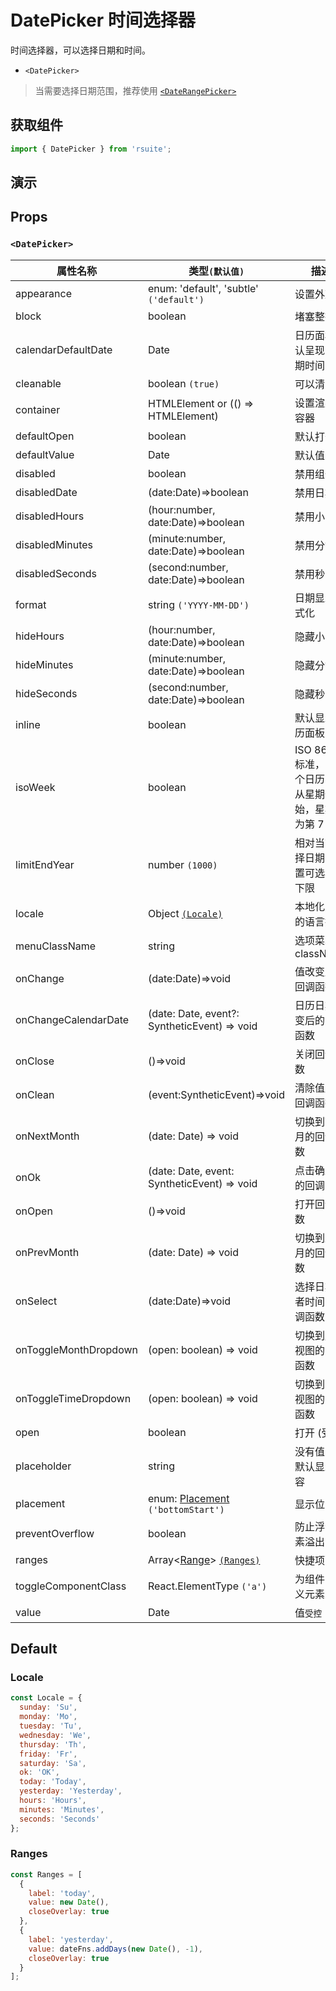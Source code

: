 # DatePicker 时间选择器

时间选择器，可以选择日期和时间。

- `<DatePicker>`

> 当需要选择日期范围，推荐使用 [`<DateRangePicker>`](./date-range-picker)

## 获取组件

```js
import { DatePicker } from 'rsuite';
```

## 演示

<!--{demo}-->

## Props

### `<DatePicker>`

| 属性名称              | 类型`(默认值)`                               | 描述                                                      |
| --------------------- | -------------------------------------------- | --------------------------------------------------------- |
| appearance            | enum: 'default', 'subtle' `('default')`      | 设置外观                                                  |
| block                 | boolean                                      | 堵塞整行                                                  |
| calendarDefaultDate   | Date                                         | 日历面板默认呈现的日期时间                                |
| cleanable             | boolean `(true)`                             | 可以清除                                                  |
| container             | HTMLElement or (() => HTMLElement)           | 设置渲染的容器                                            |
| defaultOpen           | boolean                                      | 默认打开                                                  |
| defaultValue          | Date                                         | 默认值                                                    |
| disabled              | boolean                                      | 禁用组件                                                  |
| disabledDate          | (date:Date)=>boolean                         | 禁用日期                                                  |
| disabledHours         | (hour:number, date:Date)=>boolean            | 禁用小时                                                  |
| disabledMinutes       | (minute:number, date:Date)=>boolean          | 禁用分钟                                                  |
| disabledSeconds       | (second:number, date:Date)=>boolean          | 禁用秒                                                    |
| format                | string `('YYYY-MM-DD')`                      | 日期显示格式化                                            |
| hideHours             | (hour:number, date:Date)=>boolean            | 隐藏小时                                                  |
| hideMinutes           | (minute:number, date:Date)=>boolean          | 隐藏分钟                                                  |
| hideSeconds           | (second:number, date:Date)=>boolean          | 隐藏秒                                                    |
| inline                | boolean                                      | 默认显示日历面板                                          |
| isoWeek               | boolean                                      | ISO 8601 标准， 每个日历星期从星期一开始，星期日为第 7 天 |
| limitEndYear          | number `(1000)`                              | 相对当前选择日期，设置可选年份下限                        |
| locale                | Object [`(Locale)`](#Locale)                 | 本地化对应的语言描述                                      |
| menuClassName         | string                                       | 选项菜单的 className                                      |
| onChange              | (date:Date)=>void                            | 值改变后的回调函数                                        |
| onChangeCalendarDate  | (date: Date, event?: SyntheticEvent) => void | 日历日期改变后的回调函数                                  |
| onClose               | ()=>void                                     | 关闭回调函数                                              |
| onClean               | (event:SyntheticEvent)=>void                 | 清除值后的回调函数                                        |
| onNextMonth           | (date: Date) => void                         | 切换到下一月的回调函数                                    |
| onOk                  | (date: Date, event: SyntheticEvent) => void  | 点击确定后的回调函数                                      |
| onOpen                | ()=>void                                     | 打开回调函数                                              |
| onPrevMonth           | (date: Date) => void                         | 切换到上一月的回调函数                                    |
| onSelect              | (date:Date)=>void                            | 选择日期或者时间的回调函数                                |
| onToggleMonthDropdown | (open: boolean) => void                      | 切换到月份视图的回调函数                                  |
| onToggleTimeDropdown  | (open: boolean) => void                      | 切换到时间视图的回调函数                                  |
| open                  | boolean                                      | 打开 (受控)                                               |
| placeholder           | string                                       | 没有值时候默认显示内容                                    |
| placement             | enum: [Placement](#types) `('bottomStart')`  | 显示位置                                                  |
| preventOverflow       | boolean                                      | 防止浮动元素溢出                                          |
| ranges                | Array<[Range](#types)> [`(Ranges)`](#Ranges) | 快捷项配置                                                |
| toggleComponentClass  | React.ElementType `('a')`                    | 为组件自定义元素类型                                      |
| value                 | Date                                         | 值`受控`                                                  |

## Default

### Locale

```js
const Locale = {
  sunday: 'Su',
  monday: 'Mo',
  tuesday: 'Tu',
  wednesday: 'We',
  thursday: 'Th',
  friday: 'Fr',
  saturday: 'Sa',
  ok: 'OK',
  today: 'Today',
  yesterday: 'Yesterday',
  hours: 'Hours',
  minutes: 'Minutes',
  seconds: 'Seconds'
};
```

### Ranges

```js
const Ranges = [
  {
    label: 'today',
    value: new Date(),
    closeOverlay: true
  },
  {
    label: 'yesterday',
    value: dateFns.addDays(new Date(), -1),
    closeOverlay: true
  }
];
```
